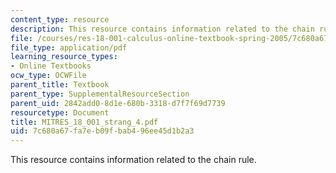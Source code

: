 ```yaml
---
content_type: resource
description: This resource contains information related to the chain rule.
file: /courses/res-18-001-calculus-online-textbook-spring-2005/7c680a67fa7eb09fbab496ee45d1b2a3_MITRES_18_001_strang_4.pdf
file_type: application/pdf
learning_resource_types:
- Online Textbooks
ocw_type: OCWFile
parent_title: Textbook
parent_type: SupplementalResourceSection
parent_uid: 2842add0-8d1e-680b-3318-d7f7f69d7739
resourcetype: Document
title: MITRES_18_001_strang_4.pdf
uid: 7c680a67-fa7e-b09f-bab4-96ee45d1b2a3
---
```

This resource contains information related to the chain rule.

